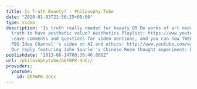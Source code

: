 ```yaml
---
title: Is Truth Beauty? - Philosophy Tube
date: "2020-01-03T21:56:25+08:00"
type: video
description: 'Is truth really needed for beauty OR Do works of art need to contain
  truth to have aesthetic value? Aesthetics Playlist: https://www.youtube.com/playlist?list=PLvoAL-KSZ32d-ywRVwELJOl61bKwjzw6h
  Leave comments and questions for video mentions, and you can now TWEET US @PhilosophyTube!
  PBS Idea Channel''s video on AI and ethics: http://www.youtube.com/watch?v=95KhuSbYJGE
  Our reply featuring John Searle''s Chinese Room thought experiment: http://www.youtube.com/watch?v=84yP8gtCrlY'
publishdate: "2013-06-14T08:36:46.000Z"
url: /philosophytube/GEFWPK-dnCc/
providers:
  youtube:
    id: GEFWPK-dnCc
---
```

